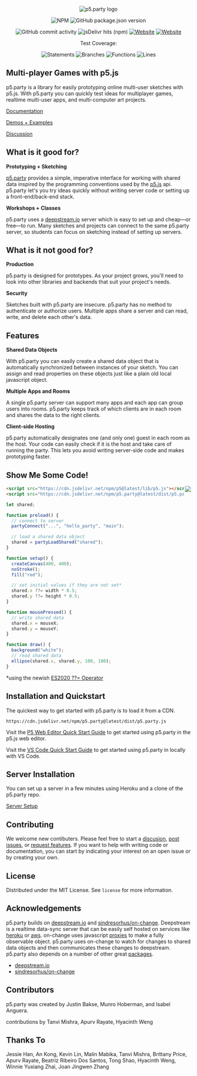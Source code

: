 <div align="center">

![p5.party logo](assets/p5_party_logo.png)

<!-- ![Netlify](https://img.shields.io/netlify/8ab7413c-e95d-42b8-8988-5d930954a3f1) -->
<!-- ![GitHub commit activity](https://img.shields.io/github/commit-activity/y/jbakse/p5.party) -->
<!-- ![GitHub contributors](https://img.shields.io/github/contributors/jbakse/p5.party) -->
<!-- ![GitHub all releases](https://img.shields.io/github/downloads/jbakse/p5.party/total) -->

![NPM](https://img.shields.io/npm/l/p5.party)
![GitHub package.json version](https://img.shields.io/github/package-json/v/jbakse/p5.party)

![GitHub commit activity](https://img.shields.io/github/commit-activity/m/jbakse/p5.party)
![jsDelivr hits (npm)](https://img.shields.io/jsdelivr/npm/hy/p5.party)
[![Website](https://img.shields.io/website?down_message=offline&label=documentation&up_message=online&url=https%3A%2F%2Fwww.notion.so%2Fp5-party-Documentation-887564cad8ec455e9bee994362322f2e)](https://www.notion.so/p5-party-Documentation-887564cad8ec455e9bee994362322f2e)
[![Website](https://img.shields.io/website?down_message=offline&label=examples&up_message=online&url=https%3A%2F%2Fp5party.netlify.app%2F)](http://p5party.netlify.app)

Test Coverage:

![Statements](https://img.shields.io/badge/statements-97.95%25-brightgreen.svg?style=flat)
![Branches](https://img.shields.io/badge/branches-92.03%25-brightgreen.svg?style=flat)
![Functions](https://img.shields.io/badge/functions-94.91%25-brightgreen.svg?style=flat)
![Lines](https://img.shields.io/badge/lines-97.78%25-brightgreen.svg?style=flat)

</div>

## Multi-player Games with p5.js

p5.party is a library for easily prototyping online multi-user sketches with p5.js. With p5.party you can quickly test ideas for multiplayer games, realtime multi-user apps, and multi-computer art projects.

[Documentation](https://www.notion.so/p5-party-Documentation-887564cad8ec455e9bee994362322f2e)

[Demos + Examples](https://p5party.netlify.app/)

[Discussion](https://github.com/jbakse/p5.party/discussions)

## What is it good for?

**Prototyping + Sketching**

[p5.party](http://p5.party) provides a simple, imperative interface for working with shared data inspired by the programming conventions used by the [p5.js](https://p5js.org/) api. p5.party let's you try ideas quickly without writing server code or setting up a front-end/back-end stack.

**Workshops + Classes**

p5.party uses a [deepstream.io](http://deepstream.io) server which is easy to set up and cheap—or free—to run. Many sketches and projects can connect to the same p5.party server, so students can focus on sketching instead of setting up servers.

<!-- **Turn Based Games and Apps**

Quickly get people connected and playing together. Try out ideas using many of your existing skills in p5.js. -->

## What is it not good for?

**Production**

p5.party is designed for prototypes. As your project grows, you'll need to look into other libraries and backends that suit your project's needs.

**Security**

Sketches built with p5.party are insecure. p5.party has no method to authenticate or authorize users. Multiple apps share a server and can read, write, and delete each other's data.

<!-- **Fast-Action Games**

Fast-action multiplayer games are inherently complex. Compensating for network latency requires [prediction and reconciliation](https://www.gabrielgambetta.com/client-server-game-architecture.html) strategies which are somewhat application specific and outside the scope of p5.party. -->

## Features

**Shared Data Objects**

With p5.party you can easily create a shared data object that is automatically synchronized between instances of your sketch. You can assign and read properties on these objects just like a plain old local javascript object.

**Multiple Apps and Rooms**

A single p5.party server can support many apps and each app can group users into rooms. p5.party keeps track of which clients are in each room and shares the data to the right clients.

**Client-side Hosting**

p5.party automatically designates one (and only one) guest in each room as the host. Your code can easily check if it is the host and take care of running the party. This lets you avoid writing server-side code and makes prototyping faster.

## Show Me Some Code!

<img src="assets/hello_p5party_opt.gif" align="right"/>

```html
<script src="https://cdn.jsdelivr.net/npm/p5@latest/lib/p5.js"></script>
<script src="https://cdn.jsdelivr.net/npm/p5.party@latest/dist/p5.party.js"></script>
```

```javascript
let shared;

function preload() {
  // connect to server
  partyConnect("...", "hello_party", "main");

  // load a shared data object
  shared = partyLoadShared("shared");
}

function setup() {
  createCanvas(400, 400);
  noStroke();
  fill("red");

  // set initial values if they are not set*
  shared.x ??= width * 0.5;
  shared.y ??= height * 0.5;
}

function mousePressed() {
  // write shared data
  shared.x = mouseX;
  shared.y = mouseY;
}

function draw() {
  background("white");
  // read shared data
  ellipse(shared.x, shared.y, 100, 100);
}
```

\*using the newish [ES2020 ??= Operator](https://developer.mozilla.org/en-US/docs/Web/JavaScript/Reference/Operators/Logical_nullish_assignment)

## Installation and Quickstart

The quickest way to get started with p5.party is to load it from a CDN.

```
https://cdn.jsdelivr.net/npm/p5.party@latest/dist/p5.party.js
```

Visit the [P5 Web Editor Quick Start Guide](https://cdn.jsdelivr.net/npm/p5.party@latest/dist/p5.party.js) to get started using p5.party in the p5.js web editor.

<!-- You can also download the latest release of p5.party from the [releases page on Github](https://github.com/jbakse/p5.party/releases). -->

Visit the [VS Code Quick Start Guide](https://www.notion.so/Hello-p5-party-c4c0f94127c1408e9d6dd51f91ac8414) to get started using p5.party in locally with VS Code.

## Server Installation

You can set up a server in a few minutes using Heroku and a clone of the p5.party repo.

[Server Setup](https://www.notion.so/Server-Setup-d039a4be3a044878bd5ad0931f1c93bd)

## Contributing

We welcome new contibuters. Please feel free to start a [discusion](https://github.com/jbakse/p5.party/discussions), [post issues](https://github.com/jbakse/p5.party/issues), or [request features](https://github.com/jbakse/p5.party/issues). If you want to help with writing code or documentation, you can start by indicating your interest on an open issue or by creating your own.

## License

Distributed under the MIT License. See `license` for more information.

## Acknowledgements

p5.party builds on [deepstream.io](http://deepstream.io) and [sindresorhus/on-change](https://github.com/sindresorhus/on-change). Deepstream is a realtime data-sync server that can be easily self hosted on services like [heroku](heroku.com) or [aws](https://aws.amazon.com/free). on-change uses javascript [proxies](https://developer.mozilla.org/en-US/docs/Web/JavaScript/Reference/Global_Objects/Proxy) to make a fully observable object. p5.party uses on-change to watch for changes to shared data objects and then communicates these changes to deepstream. p5.party also depends on a number of other great [packages](package.json).

- [deepstream.io](http://deepstream.io)
- [sindresorhus/on-change](https://github.com/sindresorhus/on-change)

## Contributors

p5.party was created by Justin Bakse, Munro Hoberman, and Isabel Anguera.

contributions by Tanvi Mishra, Apurv Rayate, Hyacinth Weng

## Thanks To

Jessie Han, An Kong, Kevin Lin, Malin Mabika, Tanvi Mishra, Brittany Price, Apurv Rayate, Beatriz Ribeiro Dos Santos, Tong Shao, Hyacinth Weng, Winnie Yuxiang Zhai, Joan Jingwen Zhang
